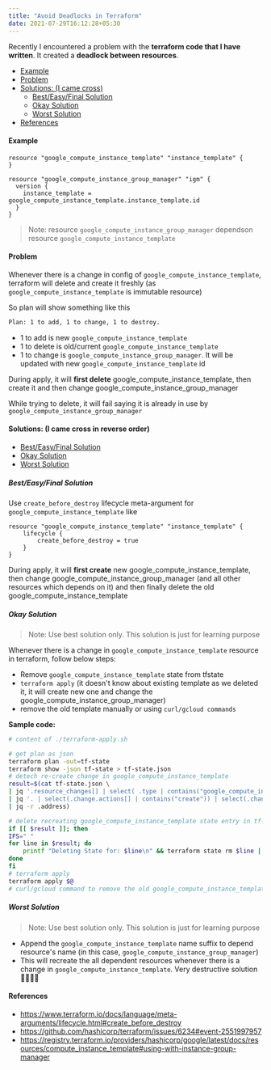 ```yaml
---
title: "Avoid Deadlocks in Terraform"
date: 2021-07-29T16:12:28+05:30
---
```


Recently I encountered a problem with the **terraform code that I have written**. It created a **deadlock between resources**.

- [Example](#example)
- [Problem](#problem)
- [Solutions: (I came cross)](#solutions-i-came-cross)
  * [Best/Easy/Final Solution](#besteasyfinal-solution)
  * [Okay Solution](#okay-solution)
  * [Worst Solution](#worst-solution)
- [References](#references)

#### Example

```hcl
resource "google_compute_instance_template" "instance_template" {
}

resource "google_compute_instance_group_manager" "igm" {
  version {
    instance_template = google_compute_instance_template.instance_template.id
  }
}
```
> Note: resource `google_compute_instance_group_manager` dependson resource `google_compute_instance_template`

#### Problem
Whenever there is a change in config of `google_compute_instance_template`, terraform will delete and create it freshly (as `google_compute_instance_template` is immutable resource)

So plan will show something like this
```sh
Plan: 1 to add, 1 to change, 1 to destroy.
```

- 1 to add is new `google_compute_instance_template`
- 1 to delete is old/current `google_compute_instance_template`
- 1 to change is `google_compute_instance_group_manager`. It will be updated with new `google_compute_instance_template` id

During apply, it will **first delete** google_compute_instance_template, then create it and then change google_compute_instance_group_manager

While trying to delete, it will fail saying it is already in use by `google_compute_instance_group_manager`

#### Solutions: (I came cross in reverse order)
- [Best/Easy/Final Solution](#besteasyfinal-solution)
- [Okay Solution](#okay-solution)
- [Worst Solution](#worst-solution)

##### Best/Easy/Final Solution

Use `create_before_destroy` lifecycle meta-argument for `google_compute_instance_template` like
```hcl
resource "google_compute_instance_template" "instance_template" {
    lifecycle {
        create_before_destroy = true
    }
}
```

During apply, it will **first create** new google_compute_instance_template, then change google_compute_instance_group_manager (and all other resources which depends on it) and then finally delete the old google_compute_instance_template

##### Okay Solution

> Note: Use best solution only. This solution is just for learning purpose

Whenever there is a change in `google_compute_instance_template` resource in terraform, follow below steps:
- Remove `google_compute_instance_template` state from tfstate
- `terraform apply` (it doesn't know about existing template as we deleted it, it will create new one and change the google_compute_instance_group_manager)
- remove the old template manually or using `curl/gcloud commands`

**Sample code:**
```sh
# content of ./terraform-apply.sh

# get plan as json
terraform plan -out=tf-state
terraform show -json tf-state > tf-state.json
# detech re-create change in google_compute_instance_template
result=$(cat tf-state.json \
| jq '.resource_changes[] | select( .type | contains("google_compute_instance_template"))' \
| jq '. | select(.change.actions[] | contains("create")) | select(.change.actions[] | contains("delete"))' \
| jq -r .address)

# delete recreating google_compute_instance_template state entry in tf-state
if [[ $result ]]; then
IFS=" "
for line in $result; do
    printf "Deleting State for: $line\n" && terraform state rm $line || exit 1;
done
fi
# terraform apply
terraform apply $@
# curl/gcloud command to remove the old google_compute_instance_template
```

##### Worst Solution

> Note: Use best solution only. This solution is just for learning purpose

- Append the `google_compute_instance_template` name suffix to depend resource's name (in this case, `google_compute_instance_group_manager`)
- This will recreate the all dependent resources whenever there is a change in `google_compute_instance_template`. Very destructive solution 🤮🤯😵‍💫

#### References
- https://www.terraform.io/docs/language/meta-arguments/lifecycle.html#create_before_destroy
- https://github.com/hashicorp/terraform/issues/6234#event-2551997957
- https://registry.terraform.io/providers/hashicorp/google/latest/docs/resources/compute_instance_template#using-with-instance-group-manager